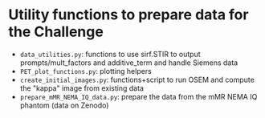 # Utility functions to prepare data for the Challenge

- `data_utilities.py`: functions to use sirf.STIR to output prompts/mult_factors and additive_term
  and handle Siemens data
- `PET_plot_functions.py`: plotting helpers
- `create_initial_images.py`: functions+script to run OSEM and compute the "kappa" image from existing data
- `prepare_mMR_NEMA_IQ_data.py`: prepare the data from the mMR NEMA IQ phantom (data on Zenodo)
